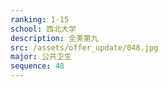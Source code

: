 ```yaml
---
ranking: 1-15
school: 西北大学
description: 全美第九
src: /assets/offer_update/048.jpg
major: 公共卫生
sequence: 48
---
```

